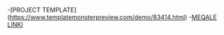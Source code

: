 -[PROJECT TEMPLATE] (https://www.templatemonsterpreview.com/demo/83414.html)
-[MEQALE LINKI](https://senanss1998.medium.com/data-struktur-n%C9%99dir-v%C9%99-m%C9%99n-niy%C9%99-%C3%B6yr%C9%99nm%C9%99liy%C9%99m-e54edbdbdc8f)
